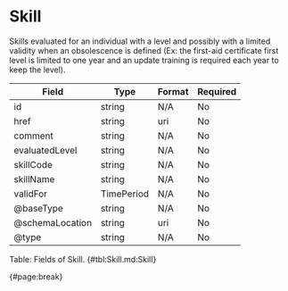 <!--
    ATTENTION: This file was generated via gradle!
               Do NOT manually edit this file! Any such changes will be overwritten!
-->

# Skill

Skills evaluated for an individual with a level and possibly with a limited validity when an obsolescence is defined (Ex: the first-aid certificate first level is limited to one year and an update training is required each year to keep the level).

| Field | Type | Format | Required |
| ------- | ------- | ------- | --- |
| id | string | N/A | No |
| href | string | uri | No |
| comment | string | N/A | No |
| evaluatedLevel | string | N/A | No |
| skillCode | string | N/A | No |
| skillName | string | N/A | No |
| validFor | TimePeriod | N/A | No |
| @baseType | string | N/A | No |
| @schemaLocation | string | uri | No |
| @type | string | N/A | No |

Table: Fields of Skill. {#tbl:Skill.md:Skill}

{#page:break}
